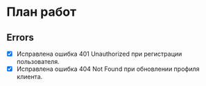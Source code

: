 # План работ

## Errors

- [x] Исправлена ошибка 401 Unauthorized при регистрации пользователя.
- [x] Исправлена ошибка 404 Not Found при обновлении профиля клиента.

